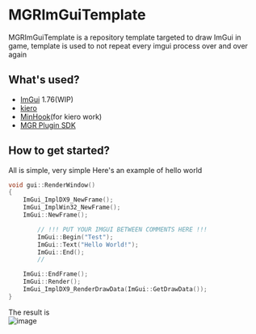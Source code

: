 # MGRImGuiTemplate
MGRImGuiTemplate is a repository template targeted to draw ImGui in game, template is used to not repeat every imgui process over and over again

## What's used?
- [ImGui](https://github.com/ocornut/imgui) 1.76(WIP)
- [kiero](https://github.com/Rebzzel/kiero/tree/master)
- [MinHook](https://github.com/TsudaKageyu/minhook)(for kiero work)
- [MGR Plugin SDK](https://github.com/Frouk3/mgr-plugin-sdk)

## How to get started?
All is simple, very simple
Here's an example of hello world
```cpp
void gui::RenderWindow()
{
	ImGui_ImplDX9_NewFrame();
	ImGui_ImplWin32_NewFrame();
	ImGui::NewFrame();

        // !!! PUT YOUR IMGUI BETWEEN COMMENTS HERE !!!
        ImGui::Begin("Test");
        ImGui::Text("Hello World!");
        ImGui::End();
        // 

	ImGui::EndFrame();
	ImGui::Render();
	ImGui_ImplDX9_RenderDrawData(ImGui::GetDrawData());
}
```
The result is<br/>
![image](https://github.com/Frouk3/MGRImGuiTemplate/assets/68140414/fd3ba97e-fb05-47bc-bc7b-a1a402dadd01)

